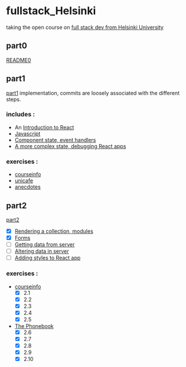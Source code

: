 # fullstack_Helsinki
taking the open course on [full stack dev from Helsinki University](https://fullstackopen.com/en/)

## part0 

[README0](https://github.com/quemeraisc/fullstack_Helsinki/blob/main/part0/README0.md)

## part1 

[part1](https://fullstackopen.com/en/part1) implementation, commits are loosely associated with the different steps.

### includes :
- An [Introduction to React](https://fullstackopen.com/en/part1/introduction_to_react)
- [Javascript](https://fullstackopen.com/en/part1/java_script)
- [Component state, event handlers](https://fullstackopen.com/en/part1/component_state_event_handlers)
- [A more complex state, debugging React apps](https://fullstackopen.com/en/part1/a_more_complex_state_debugging_react_apps)

### exercises :
- [courseinfo](https://github.com/quemeraisc/fullstack_Helsinki/tree/main/part1/courseinfo/src)
- [unicafe](https://github.com/quemeraisc/fullstack_Helsinki/tree/main/part1/unicafe/src)
- [anecdotes](https://github.com/quemeraisc/fullstack_Helsinki/tree/main/part1/anecdotes/src)

## part2

[part2](https://fullstackopen.com/en/part2) 

- [x] [Rendering a collection, modules](https://fullstackopen.com/en/part2/rendering_a_collection_modules)
- [x] [Forms](https://fullstackopen.com/en/part2/forms)
- [ ] [Getting data from server](https://fullstackopen.com/en/part2/getting_data_from_server)
- [ ] [Altering data in server](https://fullstackopen.com/en/part2/altering_data_in_server)
- [ ] [Adding styles to React app](https://fullstackopen.com/en/part2/adding_styles_to_react_app)

### exercises :
- [courseinfo](https://github.com/quemeraisc/fullstack_Helsinki/tree/main/part2/courseinfo/src)
  - [x] 2.1
  - [x] 2.2
  - [x] 2.3
  - [x] 2.4
  - [x] 2.5
- [The Phonebook](https://fullstackopen.com/en/part2/forms#exercises-2-6-2-10)
  - [x] 2.6
  - [x] 2.7
  - [x] 2.8
  - [x] 2.9
  - [x] 2.10
